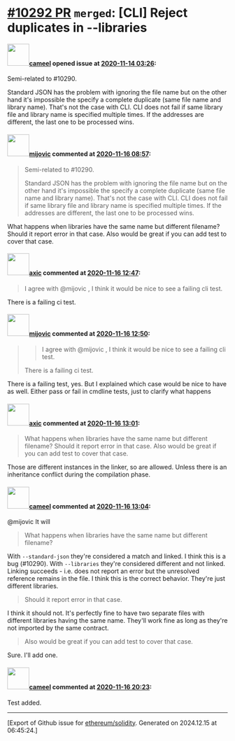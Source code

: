 # [\#10292 PR](https://github.com/ethereum/solidity/pull/10292) `merged`: [CLI] Reject duplicates in --libraries

#### <img src="https://avatars.githubusercontent.com/u/137030?v=4" width="50">[cameel](https://github.com/cameel) opened issue at [2020-11-14 03:26](https://github.com/ethereum/solidity/pull/10292):

Semi-related to #10290.

Standard JSON has the problem with ignoring the file name but on the other hand it's impossible the specify a complete duplicate (same file name and library name). That's not the case with CLI. CLI does not fail if same library file and library name is specified multiple times. If the addresses are different, the last one to be processed wins.

#### <img src="https://avatars.githubusercontent.com/u/23421619?u=50068b46fd9aafcb2b59c0d93b9eb49692ba9c66&v=4" width="50">[mijovic](https://github.com/mijovic) commented at [2020-11-16 08:57](https://github.com/ethereum/solidity/pull/10292#issuecomment-727836248):

> Semi-related to #10290.
> 
> Standard JSON has the problem with ignoring the file name but on the other hand it's impossible the specify a complete duplicate (same file name and library name). That's not the case with CLI. CLI does not fail if same library file and library name is specified multiple times. If the addresses are different, the last one to be processed wins.

What happens when libraries have the same name but different filename? Should it report error in that case. Also would be great if you can add test to cover that case.

#### <img src="https://avatars.githubusercontent.com/u/20340?v=4" width="50">[axic](https://github.com/axic) commented at [2020-11-16 12:47](https://github.com/ethereum/solidity/pull/10292#issuecomment-727956926):

> I agree with @mijovic , I think it would be nice to see a failing cli test.

There is a failing ci test.

#### <img src="https://avatars.githubusercontent.com/u/23421619?u=50068b46fd9aafcb2b59c0d93b9eb49692ba9c66&v=4" width="50">[mijovic](https://github.com/mijovic) commented at [2020-11-16 12:50](https://github.com/ethereum/solidity/pull/10292#issuecomment-727958355):

> > I agree with @mijovic , I think it would be nice to see a failing cli test.
> 
> There is a failing ci test.

There is a failing test, yes. But I explained which case would be nice to have as well. Either pass or fail in cmdline tests, just to clarify what happens

#### <img src="https://avatars.githubusercontent.com/u/20340?v=4" width="50">[axic](https://github.com/axic) commented at [2020-11-16 13:01](https://github.com/ethereum/solidity/pull/10292#issuecomment-727970245):

> What happens when libraries have the same name but different filename? Should it report error in that case. Also would be great if you can add test to cover that case.

Those are different instances in the linker, so are allowed. Unless there is an inheritance conflict during the compilation phase.

#### <img src="https://avatars.githubusercontent.com/u/137030?v=4" width="50">[cameel](https://github.com/cameel) commented at [2020-11-16 13:04](https://github.com/ethereum/solidity/pull/10292#issuecomment-727974700):

@mijovic It will 

> What happens when libraries have the same name but different filename?

With `--standard-json` they're considered a match and linked. I think this is a bug (#10290).
With `--libraries` they're considered different and not linked. Linking succeeds - i.e. does not report an error but the unresolved reference remains in the file. I think this is the correct behavior. They're just different libraries.

> Should it report error in that case.

I think it should not. It's perfectly fine to have two separate files with different libraries having the same name. They'll work fine as long as they're not imported by the same contract.

> Also would be great if you can add test to cover that case.

Sure. I'll add one.

#### <img src="https://avatars.githubusercontent.com/u/137030?v=4" width="50">[cameel](https://github.com/cameel) commented at [2020-11-16 20:23](https://github.com/ethereum/solidity/pull/10292#issuecomment-728303560):

Test added.


-------------------------------------------------------------------------------



[Export of Github issue for [ethereum/solidity](https://github.com/ethereum/solidity). Generated on 2024.12.15 at 06:45:24.]
